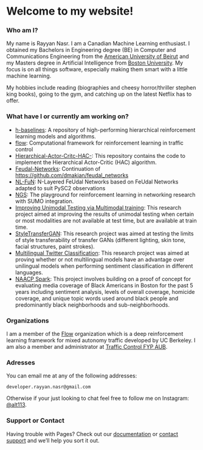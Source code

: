 # Welcome to my website!

### Who am I?

My name is Rayyan Nasr. I am a Canadian Machine Learning enthusiast. I obtained my Bachelors in Engineering degree (BE) in Computer and Communications Engineering from the [American University of Beirut](https://aub.edu.lb) and my Masters degree in Artificial Intelligence from [Boston University](https://www.bu.edu). My focus is on all things software, especially making them smart with a little machine learning.

My hobbies include reading (biographies and cheesy horror/thriller stephen king books), going to the gym, and catching up on the latest Netflix has to offer.

### What have I or currently am working on?

* [h-baselines](https://github.com/alt113/h-baselines.git): A repository of high-performing hierarchical reinforcement learning models and algorithms.
* [flow](https://github.com/flow-project/flow.git): Computational framework for reinforcement learning in traffic control
* [Hierarchical-Actor-Critc-HAC-](https://github.com/alt113/Hierarchical-Actor-Critc-HAC-.git): This repository contains the code to implement the Hierarchical Actor-Critic (HAC) algorithm.
* [Feudal-Networks](https://github.com/alt113/Feudal-Networks.git): Continuation of https://github.com/dmakian/feudal_networks
* [NL-FuN](https://github.com/alt113/NL-FuN.git): N-Layered FeUdal Networks based on FeUdal Networks adapted to suit PySC2 observations
* [NGS](https://github.com/traffic-control-fyp-aub/ns3-gym.git): The playground for reinforcement learning in networking research with SUMO integration.
* [Improving Unimodal Testing via Multimodal training](https://github.com/alt113/CS591-Multimodal-Spring2021.git): This research project aimed at improving the results of unimodal testing when certain or most modalities are not available at test time, but are available at train time.
* [StyleTransferGAN](https://github.com/alt113/CS585-Style-Transfer-GAN.git): This research project was aimed at testing the limits of style transferability of transfer GANs (different lighting, skin tone, facial structures, paint strokes).
* [Multilingual Twitter Classification](https://github.com/alt113/CS505-Spring-MultiLingual-Twitter-Classification.git): This research project was aimed at proving whether or not multilingual models have an advantage over unilingual models when performing sentiment classification in different languages.
* [NAACP Spark](https://github.com/alt113/naacp-spark-fall2020.git): This project involves building on a proof of concept for evaluating media coverage of Black Americans in Boston for the past 5 years including sentiment analysis, levels of overall coverage, homicide coverage, and unique topic words used around black people and predominantly black neighborhoods and sub-neighborhoods.

### Organizations

I am a member of the [Flow](https://flow-project.github.io) organization which is a deep reinforcement learning framework for mixed autonomy traffic developed by UC Berkeley. I am also a member and administrator at [Traffic Control FYP AUB](https://github.com/traffic-control-fyp-aub).

### Adresses

You can email me at any of the following addresses:

```
developer.rayyan.nasr@gmail.com
```

Otherwise if your just looking to chat feel free to follow me on Instagram: [@alt113](https://www.instagram.com/alt113/).

### Support or Contact

Having trouble with Pages? Check out our [documentation](https://help.github.com/categories/github-pages-basics/) or [contact support](https://github.com/contact) and we’ll help you sort it out.
